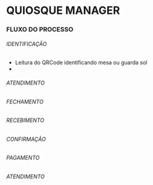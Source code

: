 # QUIOSQUE MANAGER



### FLUXO DO PROCESSO

 ###### IDENTIFICAÇÃO

 - Leitura do QRCode identificando mesa ou guarda sol
  - 
###### ATENDIMENTO

###### FECHAMENTO

###### RECEBIMENTO

###### CONFIRMAÇÃO

###### PAGAMENTO

###### ATENDIMENTO

